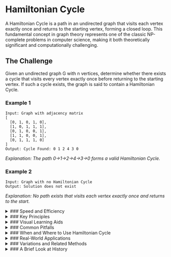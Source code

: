 # Hamiltonian Cycle

A Hamiltonian Cycle is a path in an undirected graph that visits each vertex exactly once and returns to the starting vertex, forming a closed loop. This fundamental concept in graph theory represents one of the classic NP-complete problems in computer science, making it both theoretically significant and computationally challenging.

## The Challenge

Given an undirected graph G with n vertices, determine whether there exists a cycle that visits every vertex exactly once before returning to the starting vertex. If such a cycle exists, the graph is said to contain a Hamiltonian Cycle.

### Example 1

```
Input: Graph with adjacency matrix
[
  [0, 1, 0, 1, 0],
  [1, 0, 1, 1, 1],
  [0, 1, 0, 0, 1],
  [1, 1, 0, 0, 1],
  [0, 1, 1, 1, 0]
]
Output: Cycle Found: 0 1 2 4 3 0
```

_Explanation: The path 0→1→2→4→3→0 forms a valid Hamiltonian Cycle._

### Example 2

```
Input: Graph with no Hamiltonian Cycle
Output: Solution does not exist
```

_Explanation: No path exists that visits each vertex exactly once and returns to the start._

<details>
<summary>
### Speed and Efficiency
</summary>

The Hamiltonian Cycle problem is computationally intensive:

- **Time Complexity**:
  - **Naive Approach:** O(n!) as it requires checking all possible permutations of vertices.
  - **Backtracking:** Still exponential in the worst case, but typically performs better in practice due to early pruning.
- **Space Complexity:** O(n) for storing the path and visited vertices information.

Finding a Hamiltonian Cycle is an NP-complete problem, meaning no known polynomial-time algorithm exists for solving it in all cases.
</details>
<details>
<summary>
### Key Principles
</summary>

The backtracking approach to solving the Hamiltonian Cycle problem relies on several core principles:

- **Systematic Exploration:** Recursively builds potential solutions by adding one vertex at a time.

- **Constraint Checking:** At each step, verifies that adding a vertex maintains the potential for a valid cycle.

- **Backtracking:** When reaching a dead end (no valid vertex to add), reverts to a previous state and explores alternative paths.

- **Adjacency Verification:** Ensures that consecutive vertices in the path are connected by edges in the graph.

- **Cycle Completion:** Confirms that the last vertex in the path is connected to the starting vertex to form a cycle.
</details>
<details>
<summary>
### Visual Learning Aids
</summary>

For those who benefit from visual explanations, consider checking out these resources for interactive and animated guides:

- [Hamiltonian Cycle using Backtracking - Abdul Bari](https://www.youtube.com/watch?v=dQr4wZCiJJ4)
- [Hamiltonian Path | Backtracking | Graphs](https://www.youtube.com/watch?v=jGRRBJlNtwI)
- [Hamiltonian Cycle / Gray Code Animation](https://www3.cs.stonybrook.edu/~skiena/combinatorica/animations/ham.html)
- [Graph Algorithm Animation Tool](https://yongdanielliang.github.io/animation/animation.html)

</details>
<details>
<summary>
### Common Pitfalls
</summary>

When implementing or working with Hamiltonian Cycle algorithms, be aware of these common challenges:

- **Exponential Growth:** The search space grows factorially with the number of vertices, making naive approaches impractical for large graphs.

- **Ineffective Pruning:** Failing to implement effective pruning strategies can lead to unnecessary exploration of invalid paths.

- **Edge Case Handling:** Special consideration is needed for graphs with few vertices or specific structures.

- **Cycle Verification:** Forgetting to check if the last vertex connects back to the starting vertex.

- **Confusing with Eulerian Cycles:** Hamiltonian Cycles visit each vertex once, while Eulerian Cycles traverse each edge once.
</details>
<details>
<summary>
### When and Where to Use Hamiltonian Cycle
</summary>

The Hamiltonian Cycle algorithm is applicable in scenarios such as:

- **Circuit Design:** Finding optimal layouts for electronic circuits.

- **Transportation Planning:** Determining routes that visit multiple locations exactly once.

- **Network Design:** Planning efficient network topologies.

- **Genome Sequencing:** Assembling DNA fragments in bioinformatics.

However, due to its computational complexity, it may not be suitable for:

- **Very Large Graphs:** The exponential time complexity makes it impractical for graphs with many vertices.

- **Real-time Applications:** Where quick solutions are required.

- **Frequently Changing Graphs:** Where recalculation would be needed often.
</details>
<details>
<summary>
### Real-World Applications
</summary>

The Hamiltonian Cycle problem appears in various practical contexts:

- **Traveling Salesperson Problem:** A weighted version where the goal is to find the shortest Hamiltonian Cycle.

- **Vehicle Routing:** Planning delivery routes that visit each location exactly once.

- **Production Scheduling:** Sequencing tasks where each must be performed exactly once with setup constraints.

- **Gray Code Generation:** Creating sequences where consecutive values differ by exactly one bit.

- **Game Design:** Creating puzzles or game levels where players must visit every location exactly once.
</details>
<details>
<summary>
### Variations and Related Methods
</summary>

Several variations and related problems extend the Hamiltonian Cycle concept:

- **Hamiltonian Path:** Similar to Hamiltonian Cycle but doesn't require returning to the starting vertex.

- **Traveling Salesperson Problem (TSP):** Finds the shortest Hamiltonian Cycle in a weighted graph.

- **Knight's Tour:** A specialized Hamiltonian Path problem on a chess board.

- **Longest Path Problem:** Finding the longest simple path in a graph (also NP-hard).

- **Approximation Algorithms:** For large instances, heuristic approaches like genetic algorithms or simulated annealing are often used.
</details>
<details>
<summary>
### A Brief Look at History
</summary>

The Hamiltonian Cycle problem is named after Sir William Rowan Hamilton, who invented a game called the "Icosian Game" in 1857. The game involved finding a path along the edges of a dodecahedron that visits each vertex exactly once before returning to the start.

The problem gained prominence in theoretical computer science when it was proven to be NP-complete in the 1970s as part of Karp's 21 NP-complete problems. Despite decades of research, no polynomial-time algorithm has been found, supporting the belief that P ≠ NP.

Today, the Hamiltonian Cycle problem remains a classic example used to illustrate computational complexity theory and the power of backtracking algorithms.
</details>